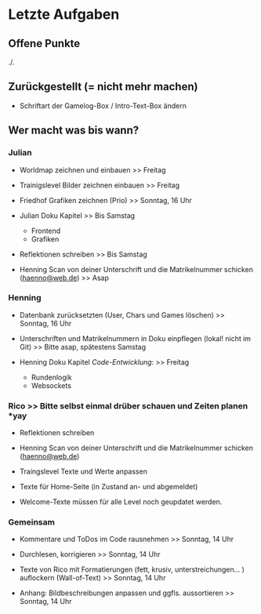 # Letzte Aufgaben

## Offene Punkte

./.

## Zurückgestellt (= nicht mehr machen)

- Schriftart der Gamelog-Box / Intro-Text-Box ändern

## Wer macht was bis wann?

### Julian

- Worldmap zeichnen und einbauen >> Freitag

- Trainigslevel Bilder zeichnen einbauen >> Freitag
- Friedhof Grafiken zeichnen (Prio) >> Sonntag, 16 Uhr

- Julian Doku Kapitel >> Bis Samstag
  - Frontend
  - Grafiken

- Reflektionen schreiben >> Bis Samstag

- Henning Scan von deiner Unterschrift und die Matrikelnummer schicken (haenno@web.de) >> Asap

### Henning

- Datenbank zurücksetzten (User, Chars und Games löschen) >> Sonntag, 16 Uhr

- Unterschriften und Matrikelnummern in Doku einpflegen (lokal! nicht im Git) >> Bitte asap, spätestens Samstag

- Henning Doku Kapitel *Code-Entwicklung*: >> Freitag
  - Rundenlogik
  - Websockets

### Rico >> Bitte selbst einmal drüber schauen und Zeiten planen *yay

- Reflektionen schreiben

- Henning Scan von deiner Unterschrift und die Matrikelnummer schicken (haenno@web.de)

- Traingslevel Texte und Werte anpassen

- Texte für Home-Seite (in Zustand an- und abgemeldet)

- Welcome-Texte müssen für alle Level noch geupdatet werden.

### Gemeinsam

- Kommentare und ToDos im Code rausnehmen >> Sonntag, 14 Uhr

- Durchlesen, korrigieren >> Sonntag, 14 Uhr

- Texte von Rico mit Formatierungen (fett, krusiv, unterstreichungen... ) auflockern (Wall-of-Text) >> Sonntag, 14 Uhr

- Anhang: Bildbeschreibungen anpassen und ggfls. aussortieren >> Sonntag, 14 Uhr
